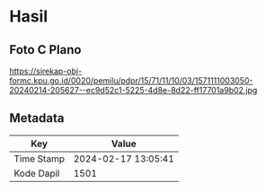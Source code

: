# Hasil

## Foto C Plano

https://sirekap-obj-formc.kpu.go.id/0020/pemilu/pdpr/15/71/11/10/03/1571111003050-20240214-205627--ec9d52c1-5225-4d8e-8d22-ff17701a9b02.jpg


## Metadata

| Key        | Value               |
| ---------- | ------------------- |
| Time Stamp | 2024-02-17 13:05:41 |
| Kode Dapil | 1501                |



